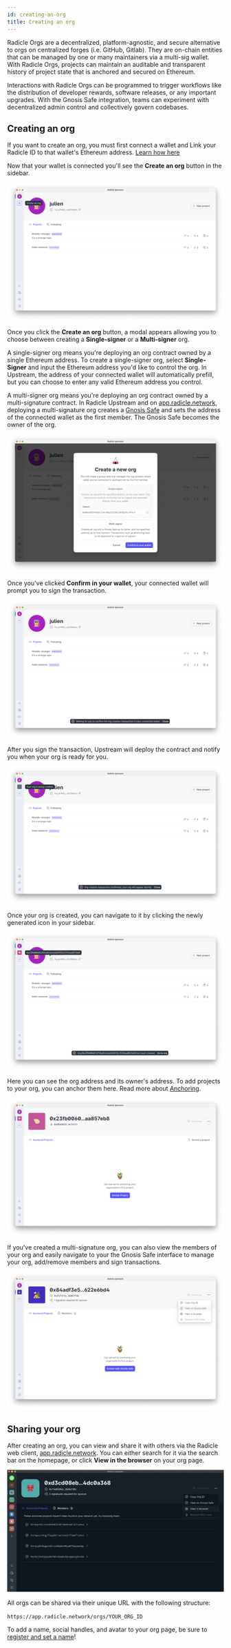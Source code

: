 ```yaml
---
id: creating-an-org
title: Creating an org
---
```


Radicle Orgs are a decentralized, platform-agnostic, and secure alternative to orgs on centralized forges (i.e. GitHub, Gitlab). They are on-chain entities that can be managed by one or many maintainers via a multi-sig wallet. With Radicle Orgs, projects can maintain an auditable and transparent history of project state that is anchored and secured on Ethereum. 

Interactions with Radicle Orgs can be programmed to trigger workflows like the distribution of developer rewards, software releases, or any important upgrades. With the Gnosis Safe integration, teams can experiment with decentralized admin control and collectively govern codebases.

## Creating an org

If you want to create an org, you must first connect a wallet and Link your Radicle ID to that wallet's Ethereum address. [Learn how here][suyw]

Now that your wallet is connected you'll see the **Create an org** button in the sidebar.

![Create an Org][co]

Once you click the **Create an org** button, a modal appears allowing you to choose between creating a **Single-signer** or a **Multi-signer** org. 

A single-signer org means you're deploying an org contract owned by a single Ethereum address. To create a single-signer org, select **Single-Signer** and input the Ethereum address you'd like to control the org. In Upstream, the address of your connected wallet will automatically prefill, but you can choose to enter any valid Ethereum address you control.

A multi-signer org means you're deploying an org contract owned by a multi-signature contract. In Radicle Upstream and on [app.radicle.network][wc], deploying a multi-signature org creates a [Gnosis Safe][gs] and sets the address of the connected wallet as the first member. The Gnosis Safe becomes the owner of the org.

![Create Org Modal][om]

Once you've clicked **Confirm in your wallet**, your connected wallet will prompt you to sign the transaction. 

![Confirm Org][co2]

After you sign the transaction, Upstream will deploy the contract and notify you when your org is ready for you.

![Deploy Org][do]

Once your org is created, you can navigate to it by clicking the newly generated icon in your sidebar.

![Org Created][oc]

Here you can see the org address and its owner's address. To add projects to your org, you can anchor them here. Read more about [Anchoring][an].

![Org Page][op]

If you've created a multi-signature org, you can also view the members of your org and easily navigate to your the Gnosis Safe interface to manage your org, add/remove members and sign transactions.

![Multi-sig Org Page][mop]

## Sharing your org

After creating an org, you can view and share it with others via the Radicle web client, [app.radicle.network][wc]. You can either search for it via the search bar on the homepage, or click **View in the browser** on your org page.

![View in browser][vib]

All orgs can be shared via their unique URL with the following structure:

`https://app.radicle.network/orgs/YOUR_ORG_ID`

To add a name, social handles, and avatar to your org page, be sure to [register and set a name][rn]!


[wc]: https://app.radicle.network/
[gs]: https://gnosis-safe.io/
[an]: connecting-to-ethereum/anchoring-projects.md
[rn]: connecting-to-ethereum/registering-a-name.md

[co]: /img/create-an-org.png
[om]: /img/create-org-modal.png
[co2]:/img/confirm-org.png
[do]:/img/deploy-org.png
[oc]: /img/org-created.png
[op]: /img/org-page.png
[mop]: /img/multi-sig-page.png
[vib]: /img/view-in-browser.png
[suyw]: connecting-to-ethereum/setting-up-wallet.md
